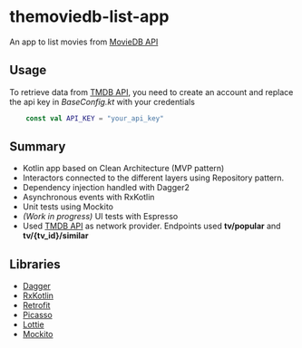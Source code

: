 # themoviedb-list-app
An app to list movies from [MovieDB API](https://developers.themoviedb.org/3/getting-started/introduction)

## Usage

To retrieve data from [TMDB API](https://developers.themoviedb.org/3/getting-started), you need to create an account and replace the api key in *BaseConfig.kt* with your credentials
```kotlin
    const val API_KEY = "your_api_key"
```


## Summary

* Kotlin app based on Clean Architecture (MVP pattern)
* Interactors connected to the different layers using Repository pattern.
* Dependency injection handled with Dagger2
* Asynchronous events with RxKotlin
* Unit tests using Mockito
* _(Work in progress)_ UI tests with Espresso
* Used [TMDB API](https://developers.themoviedb.org/3/getting-started) as network provider. Endpoints used **tv/popular** and **tv/{tv_id}/similar**


## Libraries

* [Dagger](https://google.github.io/dagger/)
* [RxKotlin](https://github.com/ReactiveX/RxKotlin)
* [Retrofit](https://square.github.io/retrofit/)
* [Picasso](https://square.github.io/picasso/)
* [Lottie](https://airbnb.design/lottie)
* [Mockito](https://github.com/nhaarman/mockito-kotlin/)
